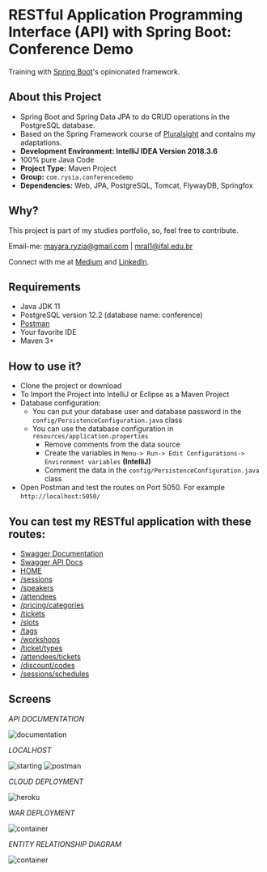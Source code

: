 # RESTful  Application  Programming Interface (API) with Spring Boot: Conference Demo

Training with [Spring Boot](https://spring.io/projects/spring-boot)'s opinionated framework.

## About this Project

* Spring Boot and Spring Data JPA to do CRUD operations in the PostgreSQL database.
* Based on the Spring Framework course of [Pluralsight](https://www.pluralsight.com/) and contains my adaptations.
* **Development Environment: IntelliJ IDEA Version 2018.3.6** 
* 100% pure Java Code
* **Project Type:** Maven Project
* **Group:** `com.rysia.conferencedemo`
* **Dependencies:** Web, JPA, PostgreSQL, Tomcat, FlywayDB, Springfox

## Why?

This project is part of my studies portfolio, so, feel free to contribute.

Email-me: mayara.ryzia@gmail.com | mral1@ifal.edu.br

Connect with me at [Medium](https://medium.com/@mayararysia) and [LinkedIn](https://www.linkedin.com/in/rysia/).

## Requirements

- Java JDK 11
- PostgreSQL version 12.2 (database name: conference)
- [Postman](https://www.postman.com/downloads/)
- Your favorite IDE
- Maven 3+

## How to use it?

* Clone the project or download
* To Import the Project into IntelliJ or Eclipse as a Maven Project
* Database configuration:
    * You can put your  database user  and database password  in the `config/PersistenceConfiguration.java` class
    * You can use the database configuration in `resources/application.properties`
        * Remove comments from the data source
        * Create the variables in `Menu-> Run-> Edit Configurations-> Environment variables` **(IntelliJ)**
        * Comment the data in the `config/PersistenceConfiguration.java` class
* Open Postman and test the routes on Port 5050. For example `http://localhost:5050/`

## **You can test my RESTful application with these routes:**
   
   * [Swagger Documentation](https://conference-app-spring-boot.herokuapp.com/swagger-ui.html)
   * [Swagger API Docs](https://conference-app-spring-boot.herokuapp.com/v2/api-docs)
   * [HOME](https://conference-app-spring-boot.herokuapp.com/)
   * [/sessions](https://conference-app-spring-boot.herokuapp.com/api/v1/sessions)
   * [/speakers](https://conference-app-spring-boot.herokuapp.com/api/v1/speakers)
   * [/attendees](https://conference-app-spring-boot.herokuapp.com/api/v1/attendees)
   * [/pricing/categories](https://conference-app-spring-boot.herokuapp.com/api/v1/pricing/categories)
   * [/tickets](https://conference-app-spring-boot.herokuapp.com/api/v1/tickets)
   * [/slots](https://conference-app-spring-boot.herokuapp.com/api/v1/slots)
   * [/tags](https://conference-app-spring-boot.herokuapp.com/api/v1/tags)
   * [/workshops](https://conference-app-spring-boot.herokuapp.com/api/v1/workshops)
   * [/ticket/types](https://conference-app-spring-boot.herokuapp.com/api/v1/ticket/types)
   * [/attendees/tickets](https://conference-app-spring-boot.herokuapp.com/api/v1/attendees/tickets)
   * [/discount/codes](https://conference-app-spring-boot.herokuapp.com/api/v1/discount/codes)
   * [/sessions/schedules](https://conference-app-spring-boot.herokuapp.com/api/v1/sessions/schedules)
    
## Screens

*API DOCUMENTATION*

![documentation](https://raw.githubusercontent.com/mayararysia/conference-demo/master/screenshots/swagger-ui.png)


*LOCALHOST*

![starting](https://raw.githubusercontent.com/mayararysia/conference-demo/master/screenshots/starting-main.png)
![postman](https://raw.githubusercontent.com/mayararysia/conference-demo/master/screenshots/postman-v2.png)

*CLOUD DEPLOYMENT*


![heroku](https://raw.githubusercontent.com/mayararysia/conference-demo/master/screenshots/heroku.png)

*WAR DEPLOYMENT*


![container](https://raw.githubusercontent.com/mayararysia/conference-demo/master/screenshots/container-v2.png)


*ENTITY RELATIONSHIP DIAGRAM*

![container](https://raw.githubusercontent.com/mayararysia/conference-demo/master/screenshots/ERDiagram.png)
